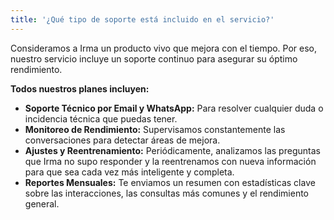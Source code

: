 ```yaml
---
title: '¿Qué tipo de soporte está incluido en el servicio?'
---
```


Consideramos a Irma un producto vivo que mejora con el tiempo. Por eso, nuestro servicio incluye un soporte continuo para asegurar su óptimo rendimiento.

**Todos nuestros planes incluyen:**

* **Soporte Técnico por Email y WhatsApp:** Para resolver cualquier duda o incidencia técnica que puedas tener.
* **Monitoreo de Rendimiento:** Supervisamos constantemente las conversaciones para detectar áreas de mejora.
* **Ajustes y Reentrenamiento:** Periódicamente, analizamos las preguntas que Irma no supo responder y la reentrenamos con nueva información para que sea cada vez más inteligente y completa.
* **Reportes Mensuales:** Te enviamos un resumen con estadísticas clave sobre las interacciones, las consultas más comunes y el rendimiento general.